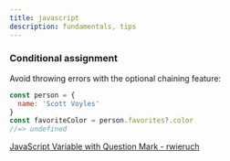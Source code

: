 ```yaml
---
title: javascript
description: fundamentals, tips
---
```


### Conditional assignment

Avoid throwing errors with the optional chaining feature:

```js
const person = {
  name: 'Scott Voyles'
}
const favoriteColor = person.favorites?.color
//=> undefined
```

[JavaScript Variable with Question Mark - rwieruch](https://www.robinwieruch.de/javascript-variable-question-mark)
